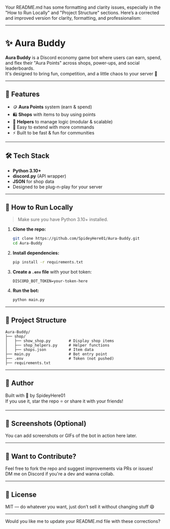 Your README.md has some formatting and clarity issues, especially in the "How to Run Locally" and "Project Structure" sections. Here’s a corrected and improved version for clarity, formatting, and professionalism:

---

# ✨ Aura Buddy

**Aura Buddy** is a Discord economy game bot where users can earn, spend, and flex their "Aura Points" across shops, power-ups, and social leaderboards.  
It's designed to bring fun, competition, and a little chaos to your server 👾

---

## 🚀 Features

- 🪙 **Aura Points** system (earn & spend)
- 🛍️ **Shops** with items to buy using points
- 🧠 **Helpers** to manage logic (modular & scalable)
- 🧩 Easy to extend with more commands
- ⚡ Built to be fast & fun for communities

---

## 🛠️ Tech Stack

- **Python 3.10+**
- **discord.py** (API wrapper)
- **JSON** for shop data
- Designed to be plug-n-play for your server

---

## 🧪 How to Run Locally

> Make sure you have Python 3.10+ installed.

1. **Clone the repo:**
   ```bash
   git clone https://github.com/SpideyHere01/Aura-Buddy.git
   cd Aura-Buddy
   ```

2. **Install dependencies:**
   ```bash
   pip install -r requirements.txt
   ```

3. **Create a `.env` file** with your bot token:
   ```
   DISCORD_BOT_TOKEN=your-token-here
   ```

4. **Run the bot:**
   ```bash
   python main.py
   ```

---

## 📁 Project Structure

```
Aura-Buddy/
├── shop/
│   ├── show_shop.py        # Display shop items
│   ├── shop_helpers.py     # Helper functions
│   ├── shops.json          # Item data
├── main.py                 # Bot entry point
├── .env                    # Token (not pushed)
├── requirements.txt
```

---

## 👤 Author

Built with 💙 by SpideyHere01  
If you use it, star the repo ⭐ or share it with your friends!

---

## 📸 Screenshots (Optional)

You can add screenshots or GIFs of the bot in action here later.

---

## 🧠 Want to Contribute?

Feel free to fork the repo and suggest improvements via PRs or issues!  
DM me on Discord if you're a dev and wanna collab.

---

## 📜 License

MIT — do whatever you want, just don’t sell it without changing stuff 😄

---

Would you like me to update your README.md file with these corrections?
